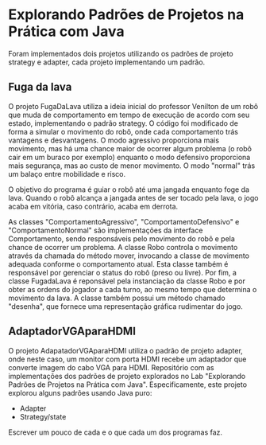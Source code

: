 # Explorando Padrões de Projetos na Prática com Java


Foram implementados dois projetos utilizando os padrões de projeto strategy e adapter, cada projeto implementando um padrão.

## Fuga da lava
O projeto FugaDaLava utiliza a ideia inicial do professor Venilton de um robô que muda de comportamento em tempo de execução de acordo com seu estado, implementando o padrão strategy. O código foi modificado de forma a simular o movimento do robô, onde cada comportamento trás vantagens e desvantagens. O modo agressivo proporciona mais movimento, mas há uma chance maior de ocorrer algum problema (o robô cair em um buraco por exemplo) enquanto o modo defensivo proporciona mais segurança, mas ao custo de menor movimento. O modo "normal" trás um balaço entre mobilidade e risco.

O objetivo do programa é guiar o robô até uma jangada enquanto foge da lava. Quando o robô alcança a jangada antes de ser tocado pela lava, o jogo acaba em vitória, caso contrário, acaba em derrota.

As classes "ComportamentoAgressivo", "ComportamentoDefensivo" e "ComportamentoNormal" são implementações da interface Comportamento, sendo responsáveis pelo movimento do robô e pela chance de ocorrer um problema. A classe Robo controla o movimento através da chamada do método mover, invocando a classe de movimento adequada conforme o comportamento atual. Esta classe também é responsável por gerenciar o status do robô (preso ou livre). Por fim, a classe FugadaLava é reponsável pela instanciação da classe Robo e por obter as ordens do jogador a cada turno, ao mesmo tempo que determina o movimento da lava. A classe também possui um método chamado "desenha", que fornece uma representação gráfica rudimentar do jogo.

## AdaptadorVGAparaHDMI

O projeto AdapatadorVGAparaHDMI utiliza o padrão de projeto adapter, onde neste caso, um monitor com porta HDMI recebe um adaptador que converte imagem do cabo VGA para HDMI.
Repositório com as implementações dos padrões de projeto explorados no Lab "Explorando Padrões de Projetos na Prática com Java". Especificamente, este projeto explorou alguns padrões usando Java puro:
- Adapter
- Strategy/state


Escrever um pouco de cada e o que cada um dos programas faz.
